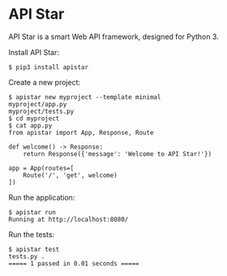 # API Star

API Star is a smart Web API framework, designed for Python 3.

Install API Star:

    $ pip3 install apistar

Create a new project:

    $ apistar new myproject --template minimal
    myproject/app.py
    myproject/tests.py
    $ cd myproject
    $ cat app.py
    from apistar import App, Response, Route

    def welcome() -> Response:
        return Response({'message': 'Welcome to API Star!'})

    app = App(routes=[
        Route('/', 'get', welcome)
    ])

Run the application:

    $ apistar run
    Running at http://localhost:8080/

Run the tests:

    $ apistar test
    tests.py .
    ===== 1 passed in 0.01 seconds =====
